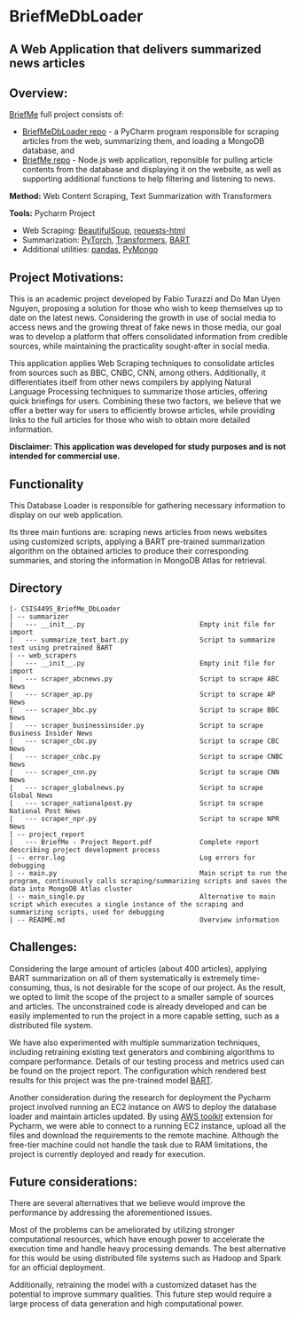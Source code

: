 # BriefMeDbLoader
## A Web Application that delivers summarized news articles

## Overview:

[BriefMe](https://briefmenews.herokuapp.com/) full project consists of:
- [BriefMeDbLoader repo](https://github.com/fabioturazzi/BriefMeDbLoader) - a PyCharm program responsible for scraping articles from the web, summarizing them, and loading a MongoDB database, and 
- [BriefMe repo](https://github.com/fabioturazzi/BriefMe) - Node.js web application, reponsible for pulling article contents from the database and displaying it on the website, as well as supporting additional functions to help filtering and listening to news.  

**Method:** Web Content Scraping, Text Summarization with Transformers

**Tools:** Pycharm Project
- Web Scraping: [BeautifulSoup](https://www.crummy.com/software/BeautifulSoup/bs4/doc/), [requests-html](https://pypi.org/project/requests-html/)
- Summarization: [PyTorch](https://pytorch.org/), [Transformers](https://huggingface.co/transformers/), [BART](https://huggingface.co/transformers/model_doc/bart.html)
- Additional utilities: [pandas](https://pandas.pydata.org/docs/index.html), [PyMongo](https://pymongo.readthedocs.io/en/stable/)

## Project Motivations:
This is an academic project developed by Fabio Turazzi and Do Man Uyen Nguyen, proposing a solution for those who wish to keep themselves up to date on the latest news. Considering the growth in use of social media to access news and the growing threat of fake news in those media, our goal was to develop a platform that offers consolidated information from credible sources, while maintaining the practicality sought-after in social media.

This application applies Web Scraping techniques to consolidate articles from sources such as BBC, CNBC, CNN, among others. Additionally, it differentiates itself from other news compilers by applying Natural Language Processing techniques to summarize those articles, offering quick briefings for users. Combining these two factors, we believe that we offer a better way for users to efficiently browse articles, while providing links to the full articles for those who wish to obtain more detailed information.

**Disclaimer: This application was developed for study purposes and is not intended for commercial use.**

## Functionality

This Database Loader is responsible for gathering necessary information to display on our web application. 

Its three main funtions are: scraping news articles from news websites using customized scripts, applying a BART pre-trained summarization algorithm on the obtained articles to produce their corresponding summaries, and storing the information in MongoDB Atlas for retrieval. 

## Directory
```
|- CSIS4495_BriefMe_DbLoader
| -- summarizer
|   --- __init__.py                             Empty init file for import
|   --- summarize_text_bart.py                  Script to summarize text using pretrained BART
| -- web_scrapers
|   --- __init__.py                             Empty init file for import
|   --- scraper_abcnews.py                      Script to scrape ABC News
|   --- scraper_ap.py                           Script to scrape AP News
|   --- scraper_bbc.py                          Script to scrape BBC News
|   --- scraper_businessinsider.py              Script to scrape Business Insider News
|   --- scraper_cbc.py                          Script to scrape CBC News
|   --- scraper_cnbc.py                         Script to scrape CNBC News
|   --- scraper_cnn.py                          Script to scrape CNN News
|   --- scraper_globalnews.py                   Script to scrape Global News
|   --- scraper_nationalpost.py                 Script to scrape National Post News
|   --- scraper_npr.py                          Script to scrape NPR News
| -- project_report
|   --- BriefMe - Project Report.pdf            Complete report describing project development process
| -- error.log                                  Log errors for debugging
| -- main.py                                    Main script to run the program, continuously calls scraping/summarizing scripts and saves the data into MongoDB Atlas cluster
| -- main_single.py                             Alternative to main script which executes a single instance of the scraping and summarizing scripts, used for debugging 
| -- README.md                                  Overview information

```

## Challenges:
Considering the large amount of articles (about 400 articles), applying BART summarization on all of them systematically is extremely time-consuming, thus, is not desirable for the scope of our project. As the result, we opted to limit the scope of the project to a smaller sample of sources and articles. The unconstrained code is already developed and can be easily implemented to run the project in a more capable setting, such as a distributed file system. 

We have also experimented with multiple summarization techniques, including retraining existing text generators and combining algorithms to compare performance. Details of our testing process and metrics used can be found on the project report. The configuration which rendered best results for this project was the pre-trained model [BART](https://huggingface.co/facebook/bart-large-cnn).

Another consideration during the research for deployment the Pycharm project involved running an EC2 instance on AWS to deploy the database loader and maintain articles updated. By using [AWS toolkit](https://aws.amazon.com/pycharm/) extension for Pycharm, we were able to connect to a running EC2 instance, upload all the files and download the requirements to the remote machine. Although the free-tier machine could not handle the task due to RAM limitations, the project is currently deployed and ready for execution. 

## Future considerations:
There are several alternatives that we believe would improve the performance by addressing the aforementioned issues.

Most of the problems can be ameliorated by utilizing stronger computational resources, which have enough power to accelerate the execution time and handle heavy processing demands. The best alternative for this would be using distributed file systems such as Hadoop and Spark for an official deployment. 

Additionally, retraining the model with a customized dataset has the potential to improve summary qualities. This future step would require a large process of data generation and high computational power. 
